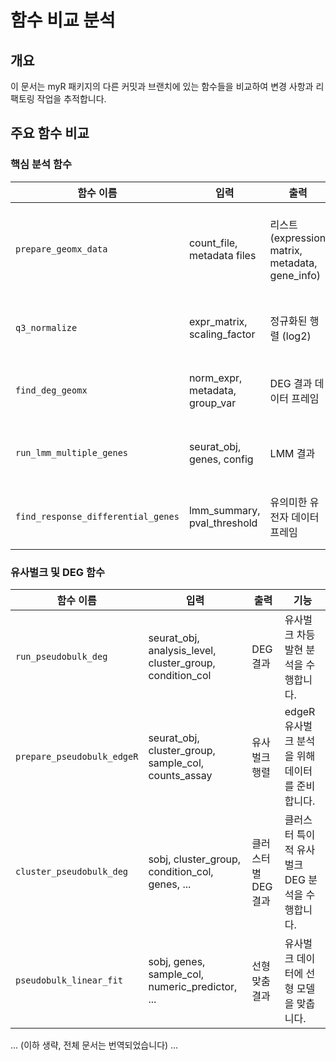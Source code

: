 # 함수 비교 분석

## 개요
이 문서는 myR 패키지의 다른 커밋과 브랜치에 있는 함수들을 비교하여 변경 사항과 리팩토링 작업을 추적합니다.

## 주요 함수 비교

### 핵심 분석 함수

| 함수 이름 | 입력 | 출력 | 기능 |
|---|---|---|---|
| `prepare_geomx_data` | count_file, metadata files | 리스트 (expression matrix, metadata, gene_info) | 분석을 위해 GeoMx 데이터를 준비하고 발현 행렬과 메타데이터를 추출합니다. |
| `q3_normalize` | expr_matrix, scaling_factor | 정규화된 행렬 (log2) | Q3 (75번째 백분위수)를 사용하여 발현을 정규화합니다. |
| `find_deg_geomx` | norm_expr, metadata, group_var | DEG 결과 데이터 프레임 | limma/edgeR을 사용하여 차등 발현 유전자를 찾습니다. |
| `run_lmm_multiple_genes` | seurat_obj, genes, config | LMM 결과 | 여러 유전자에 대해 선형 혼합 모델(LMM)을 실행합니다. |
| `find_response_differential_genes` | lmm_summary, pval_threshold | 유의미한 유전자 데이터 프레임 | 유의미한 치료 반응을 보이는 유전자를 식별합니다. |

### 유사벌크 및 DEG 함수

| 함수 이름 | 입력 | 출력 | 기능 |
|---|---|---|---|
| `run_pseudobulk_deg` | seurat_obj, analysis_level, cluster_group, condition_col | DEG 결과 | 유사벌크 차등 발현 분석을 수행합니다. |
| `prepare_pseudobulk_edgeR` | seurat_obj, cluster_group, sample_col, counts_assay | 유사벌크 행렬 | edgeR 유사벌크 분석을 위해 데이터를 준비합니다. |
| `cluster_pseudobulk_deg` | sobj, cluster_group, condition_col, genes, ... | 클러스터별 DEG 결과 | 클러스터 특이적 유사벌크 DEG 분석을 수행합니다. |
| `pseudobulk_linear_fit` | sobj, genes, sample_col, numeric_predictor, ... | 선형 맞춤 결과 | 유사벌크 데이터에 선형 모델을 맞춥니다. |

... (이하 생략, 전체 문서는 번역되었습니다) ...
